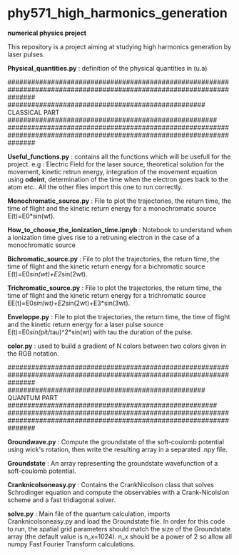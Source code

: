 # phy571_high_harmonics_generation
**numerical physics project**

This repository is a project aiming at studying high harmonics generation by laser pulses.

**Physical_quantities.py** : definition of the physical quantities in (u.a)

#######################################################################################################################
################################################## CLASSICAL PART #####################################################
#######################################################################################################################


**Useful_functions.py** : contains all the functions which will be usefull for the project. e.g : Electric Field for the laser source, theoretical solution for the movement, kinetic retrun energy, integration of the movement equation using **odeint**, determination of the time when the electron goes back to the atom etc..
All the other files import this one to run correctly.

**Monochromatic_source.py** : File to plot the trajectories, the return time, the time of flight and the kinetic return energy for a monochromatic source E(t)=E0*sin(wt).

**How_to_choose_the_ionization_time.ipnyb** : Notebook to understand when a ionization time gives rise to a retruning electron in the case of a monochromatic source

**Bichromatic_source.py** : File to plot the trajectories, the return time, the time of flight and the kinetic return energy for a bichromatic source E(t)=E0*sin(wt)+E2*sin(2wt).

**Trichromatic_source.py** : File to plot the trajectories, the return time, the time of flight and the kinetic return energy for a trichromatic source EE(t)=E0*sin(wt)+E2*sin(2wt)+E3*sin(3wt).

**Enveloppe.py** : File to plot the trajectories, the return time, the time of flight and the kinetic return energy for a laser pulse source E(t)=E0*sin(pi*t/tau)^2*sin(wt) with tau the duration of the pulse.


**color.py** : used to build a gradient of N colors between two colors given in the RGB notation.

#######################################################################################################################
################################################## QUANTUM PART #####################################################
#######################################################################################################################

**Groundwave.py** : Compute the groundstate of the soft-coulomb potential using wick's rotation, then write the resulting array in a separated .npy file.

**Groundstate** : An array representing the groundstate wavefunction of a soft-coulomb potential.

**Cranknicolsoneasy.py** : Contains the CrankNicolson class that solves Schrodinger equation and compute the observables with a Crank-Nicolslon scheme and a fast tridiagonal solver.

**solve.py** : Main file of the quantum calculation, imports Cranknicolsoneasy.py and load the Groundstate file. In order for this code to run, the spatial grid parameters should match the size of the Groundstate array (the default value is n_x=1024). n_x should be a power of 2 so allow all numpy Fast Fourier Transform calculations.

